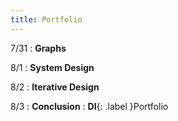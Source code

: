```yaml
---
title: Portfolio
---
```


7/31
: **Graphs**

8/1
: **System Design**

8/2
: **Iterative Design**

8/3
: **Conclusion**
: **DI**{: .label }Portfolio
